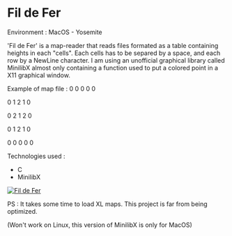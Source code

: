 # Fil de Fer
Environment : MacOS - Yosemite

'Fil de Fer' is a map-reader that reads files formated as a table containing heights in each "cells". Each cells has to be separed by a space, and each row by a NewLine character. I am using an unofficial graphical library called MinilibX almost only containing a function used to put a colored point in a X11 graphical window.

Example of map file :
0 0 0 0 0

0 1 2 1 0

0 2 1 2 0

0 1 2 1 0

0 0 0 0 0

Technologies used :
- C
- MinilibX

[![Fil de Fer](http://img.youtube.com/vi/JXUtPSdU8tw/0.jpg)](https://youtu.be/JXUtPSdU8tw "Fil de Fer")

PS : It takes some time to load XL maps. This project is far from being optimized.

(Won't work on Linux, this version of MinilibX is only for MacOS)
